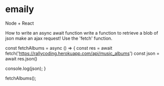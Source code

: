 # emaily

Node + React

<!-- https://accounts.google.com/o/oauth2/v2/auth?response_type=code&redirect_uri=http%3A%2F%2Flocalhost%3A5000%2Fauth%2Fgoogle%2Fcallback&scope=profile%20email&client_id=63809856305-e3c7n2mhbk9fvrfv694e3dtigat2vjt4.apps.googleusercontent.com -->

<!-- BREAKDOWN -->

<!-- 1. https://accounts.google.com/o/oauth2/v2/auth? -->
<!-- domain name and subdomain -->

<!-- 2. response_type=code& -->
<!-- Here we are telling google to give us a code that we can use to access a little more information about the users google account -->


<!-- 3. redirect_uri=http%3A%2F%2Flocalhost%3A5000%2Fauth%2Fgoogle%2Fcallback& -->
<!-- This is the address the user should be redirected to. -->

<!-- 4. scope=profile%20email& -->
<!-- These are the two pieces of information we are asking for. We want access to profile and email address. -->

<!-- 5. client_id=63809856305-e3c7n2mhbk9fvrfv694e3dtigat2vjt4.apps.googleusercontent.com -->
<!-- Client ID identifies our application to the google server. -->

How to write an async await function
write a function to retrieve a blob of json
make an ajax request! Use the 'fetch' function.

const fetchAlbums = async () => {
  const res = await fetch('https://rallycoding.herokuapp.com/api/music_albums')
  const json = await res.json()

  console.log(json);
}

fetchAlbums();

